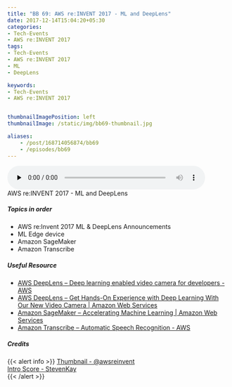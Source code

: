 ```yaml
---
title: "BB 69: AWS re:INVENT 2017 - ML and DeepLens"
date: 2017-12-14T15:04:20+05:30
categories:
- Tech-Events
- AWS re:INVENT 2017
tags:
- Tech-Events
- AWS re:INVENT 2017
- ML
- DeepLens

keywords:
- Tech-Events
- AWS re:INVENT 2017


thumbnailImagePosition: left
thumbnailImage: /static/img/bb69-thumbnail.jpg

aliases:
    - /post/168714056874/bb69
    - /episodes/bb69
---
```

<audio controls="controls" controls style="width: 450px;" preload="none" id="audio_player"><source  src='http://bangalorebits.s3.amazonaws.com/2017/BB_EP69_2017-50.mp3' type="audio/mp3">  </audio>
<BR>
AWS re:INVENT 2017 - ML and DeepLens
 <!--more-->

##### Topics in order

 *   AWS re:Invent 2017 ML & DeepLens Announcements
 *   ML Edge device
 *   Amazon SageMaker
 *   Amazon Transcribe


##### Useful Resource
*   [AWS DeepLens – Deep learning enabled video camera for developers - AWS](https://aws.amazon.com/deeplens/)
*   [AWS DeepLens – Get Hands-On Experience with Deep Learning With Our New Video Camera | Amazon Web Services](https://aws.amazon.com/blogs/aws/deeplens/)
*   [Amazon SageMaker – Accelerating Machine Learning | Amazon Web Services](https://aws.amazon.com/blogs/aws/sagemaker/)
*   [Amazon Transcribe – Automatic Speech Recognition - AWS](https://aws.amazon.com/transcribe/)
##### Credits

{{< alert info  >}}
  [Thumbnail - @awsreinvent](https://twitter.com/awsreinvent?lang=en) <BR>
  [Intro Score - StevenKay](https://plus.google.com/+StevenKay_Detachment)<BR>
{{< /alert >}}
